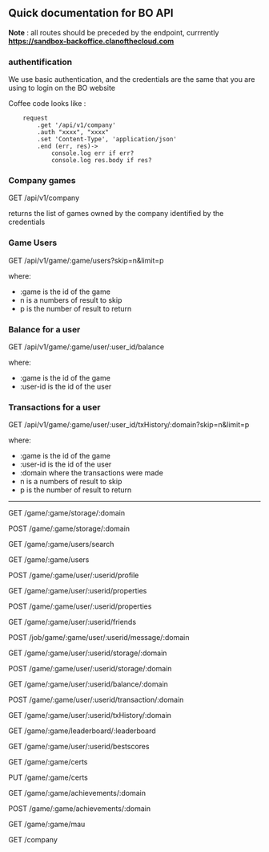 ## Quick documentation for BO API

**Note** : all routes should be preceded by the endpoint, currrently **https://sandbox-backoffice.clanofthecloud.com**

### authentification

We use basic authentication, and the credentials are the same that you are using to login on the BO website

Coffee code looks like :

 		request
			.get '/api/v1/company'
			.auth "xxxx", "xxxx"
			.set 'Content-Type', 'application/json'
			.end (err, res)->
				console.log err if err?
				console.log res.body if res?


### Company games

GET /api/v1/company

returns the list of games owned by the company identified by the credentials


### Game Users

GET /api/v1/game/:game/users?skip=n&limit=p

where:

- :game is the id of the game
- n is a numbers of result to skip
- p is the number of result to return


### Balance for a user

GET /api/v1/game/:game/user/:user_id/balance

where:

- :game is the id of the game
- :user-id is the id of the user


### Transactions for a user

GET /api/v1/game/:game/user/:user_id/txHistory/:domain?skip=n&limit=p

where:

- :game is the id of the game
- :user-id is the id of the user
- :domain where the transactions were made
- n is a numbers of result to skip
- p is the number of result to return


---

GET /game/:game/storage/:domain

POST /game/:game/storage/:domain

GET /game/:game/users/search

GET /game/:game/users


POST /game/:game/user/:userid/profile

GET /game/:game/user/:userid/properties

POST /game/:game/user/:userid/properties


GET /game/:game/user/:userid/friends

POST /job/game/:game/user/:userid/message/:domain


GET /game/:game/user/:userid/storage/:domain

POST /game/:game/user/:userid/storage/:domain

GET /game/:game/user/:userid/balance/:domain

POST /game/:game/user/:userid/transaction/:domain

GET /game/:game/user/:userid/txHistory/:domain

GET /game/:game/leaderboard/:leaderboard


GET /game/:game/user/:userid/bestscores

GET /game/:game/certs

PUT /game/:game/certs


GET /game/:game/achievements/:domain

POST /game/:game/achievements/:domain

GET /game/:game/mau

GET /company



